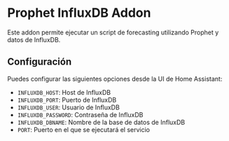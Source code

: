 # Prophet InfluxDB Addon

Este addon permite ejecutar un script de forecasting utilizando Prophet y datos de InfluxDB.

## Configuración

Puedes configurar las siguientes opciones desde la UI de Home Assistant:

- `INFLUXDB_HOST`: Host de InfluxDB
- `INFLUXDB_PORT`: Puerto de InfluxDB
- `INFLUXDB_USER`: Usuario de InfluxDB
- `INFLUXDB_PASSWORD`: Contraseña de InfluxDB
- `INFLUXDB_DBNAME`: Nombre de la base de datos de InfluxDB
- `PORT`: Puerto en el que se ejecutará el servicio
